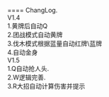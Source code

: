 ====
ChangLog.    
V1.4    
1.黄牌后自动Q     
2.团战模式自动黄牌      
3.伐木模式根据蓝量自动红牌\蓝牌      
4.自动金身      
V1.5    
1.Q自动抢人头.      
2.W逻辑完善.      
3.R大招自动计算伤害并提示    

